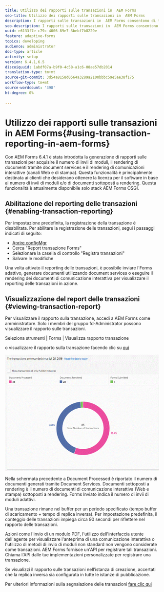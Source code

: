```yaml
---
title: Utilizzo dei rapporti sulle transazioni in  AEM Forms
seo-title: Utilizzo dei rapporti sulle transazioni in  AEM Forms
description: I rapporti sulle transazioni in  AEM Forms consentono di tenere un conteggio di tutte le transazioni effettuate da una data specificata nella distribuzione  AEM Forms.
seo-description: I rapporti sulle transazioni in  AEM Forms consentono di tenere un conteggio di tutte le transazioni effettuate da una data specificata nella distribuzione  AEM Forms.
uuid: e6133f7e-c79c-4006-89e7-3bebf7b8229e
feature: adaptive-forms
topics: developing
audience: administrator
doc-type: article
activity: setup
version: 6.4.1,6.5
discoiquuid: 1abdf07a-b9f0-4c58-a1c6-08ae57db2014
translation-type: tm+mt
source-git-commit: 3d54a8158d0564a3289a2100bbbc59e5ae38f175
workflow-type: tm+mt
source-wordcount: '398'
ht-degree: 0%

---
```



# Utilizzo dei rapporti sulle transazioni in  AEM Forms{#using-transaction-reporting-in-aem-forms}

Con  AEM Forms 6.4.1 è stata introdotta la generazione di rapporti sulle transazioni per acquisire il numero di invii di moduli, il rendering di documenti tramite document services e il rendering di comunicazioni interattive (canali Web e di stampa). Questa funzionalità è principalmente destinata ai clienti che desiderano ottenere la licenza per il software in base al numero di invii di moduli e/o di documenti sottoposti a rendering. Questa funzionalità è attualmente disponibile solo  stack AEM Forms OSGI.

## Abilitazione del reporting delle transazioni {#enabling-transaction-reporting}

Per impostazione predefinita, la registrazione della transazione è disabilitata. Per abilitare la registrazione delle transazioni, segui i passaggi indicati di seguito:

* [Aprire configMgr](http://localhost:4502/system/console/configMgr)
* Cerca &quot;Report transazione Forms&quot;
* Selezionare la casella di controllo &quot;Registra transazioni&quot;
* Salvare le modifiche

Una volta attivato il reporting delle transazioni, è possibile inviare l&#39;Forms adattivo, generare documenti utilizzando document services o eseguire il rendering dei documenti di comunicazione interattiva per visualizzare il reporting delle transazioni in azione.

## Visualizzazione del report delle transazioni {#viewing-transaction-report}

Per visualizzare il rapporto sulla transazione, accedi a  AEM Forms come amministratore. Solo i membri del gruppo fd-Administrator possono visualizzare il rapporto sulle transazioni.

Seleziona strumenti | Forms | Visualizza rapporto transazione

o visualizzare il rapporto sulla transazione facendo clic su [qui](http://localhost:4502/mnt/overlay/fd/transaction/gui/content/report.html)

![TransctionReporting](assets/transactionreporting.gif)

Nella schermata precedente a Document Processed è riportato il numero di documenti generati tramite Document Services. Documenti sottoposti a rendering è il numero di documenti di comunicazione interattiva (Web e stampa) sottoposti a rendering. Forms Inviato indica il numero di invii di moduli adattivi.

Una transazione rimane nel buffer per un periodo specificato (tempo buffer di scaricamento + tempo di replica inversa). Per impostazione predefinita, il conteggio delle transazioni impiega circa 90 secondi per riflettere nel rapporto delle transazioni.

Azioni come l&#39;invio di un modulo PDF, l&#39;utilizzo dell&#39;interfaccia utente dell&#39;agente per visualizzare l&#39;anteprima di una comunicazione interattiva o l&#39;utilizzo di metodi di invio di moduli non standard non vengono considerate come transazioni.  AEM Forms fornisce un&#39;API per registrare tali transazioni. Chiama l&#39;API dalle tue implementazioni personalizzate per registrare una transazione.

Se visualizzi il rapporto sulle transazioni nell’istanza di creazione, accertati che la replica inversa sia configurata in tutte le istanze di pubblicazione.

Per ulteriori informazioni sulla segnalazione delle transazioni [fare clic qui](https://helpx.adobe.com/experience-manager/6-4/forms/using/transaction-reports-overview.html)

